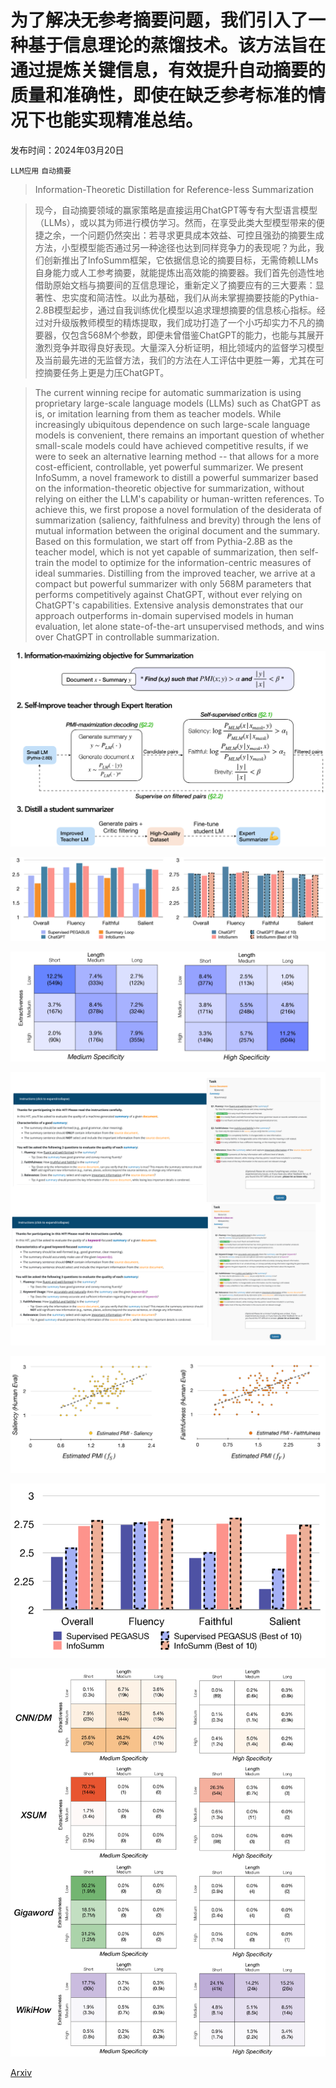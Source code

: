 # 为了解决无参考摘要问题，我们引入了一种基于信息理论的蒸馏技术。该方法旨在通过提炼关键信息，有效提升自动摘要的质量和准确性，即使在缺乏参考标准的情况下也能实现精准总结。

发布时间：2024年03月20日

`LLM应用` `自动摘要`

> Information-Theoretic Distillation for Reference-less Summarization

> 现今，自动摘要领域的赢家策略是直接运用ChatGPT等专有大型语言模型（LLMs），或以其为师进行模仿学习。然而，在享受此类大型模型带来的便捷之余，一个问题仍然突出：若寻求更具成本效益、可控且强劲的摘要生成方法，小型模型能否通过另一种途径也达到同样竞争力的表现呢？为此，我们创新推出了InfoSumm框架，它依据信息论的摘要目标，无需倚赖LLMs自身能力或人工参考摘要，就能提炼出高效能的摘要器。我们首先创造性地借助原始文档与摘要间的互信息理论，重新定义了摘要应有的三大要素：显著性、忠实度和简洁性。以此为基础，我们从尚未掌握摘要技能的Pythia-2.8B模型起步，通过自我训练优化模型以追求理想摘要的信息核心指标。经过对升级版教师模型的精炼提取，我们成功打造了一个小巧却实力不凡的摘要器，仅包含568M个参数，即便未曾借鉴ChatGPT的能力，也能与其展开激烈竞争并取得良好表现。大量深入分析证明，相比领域内的监督学习模型及当前最先进的无监督方法，我们的方法在人工评估中更胜一筹，尤其在可控摘要任务上更是力压ChatGPT。

> The current winning recipe for automatic summarization is using proprietary large-scale language models (LLMs) such as ChatGPT as is, or imitation learning from them as teacher models. While increasingly ubiquitous dependence on such large-scale language models is convenient, there remains an important question of whether small-scale models could have achieved competitive results, if we were to seek an alternative learning method -- that allows for a more cost-efficient, controllable, yet powerful summarizer. We present InfoSumm, a novel framework to distill a powerful summarizer based on the information-theoretic objective for summarization, without relying on either the LLM's capability or human-written references. To achieve this, we first propose a novel formulation of the desiderata of summarization (saliency, faithfulness and brevity) through the lens of mutual information between the original document and the summary. Based on this formulation, we start off from Pythia-2.8B as the teacher model, which is not yet capable of summarization, then self-train the model to optimize for the information-centric measures of ideal summaries. Distilling from the improved teacher, we arrive at a compact but powerful summarizer with only 568M parameters that performs competitively against ChatGPT, without ever relying on ChatGPT's capabilities. Extensive analysis demonstrates that our approach outperforms in-domain supervised models in human evaluation, let alone state-of-the-art unsupervised methods, and wins over ChatGPT in controllable summarization.

![为了解决无参考摘要问题，我们引入了一种基于信息理论的蒸馏技术。该方法旨在通过提炼关键信息，有效提升自动摘要的质量和准确性，即使在缺乏参考标准的情况下也能实现精准总结。](../../../paper_images/2403.13780/x1.png)

![为了解决无参考摘要问题，我们引入了一种基于信息理论的蒸馏技术。该方法旨在通过提炼关键信息，有效提升自动摘要的质量和准确性，即使在缺乏参考标准的情况下也能实现精准总结。](../../../paper_images/2403.13780/x2.png)

![为了解决无参考摘要问题，我们引入了一种基于信息理论的蒸馏技术。该方法旨在通过提炼关键信息，有效提升自动摘要的质量和准确性，即使在缺乏参考标准的情况下也能实现精准总结。](../../../paper_images/2403.13780/x3.png)

![为了解决无参考摘要问题，我们引入了一种基于信息理论的蒸馏技术。该方法旨在通过提炼关键信息，有效提升自动摘要的质量和准确性，即使在缺乏参考标准的情况下也能实现精准总结。](../../../paper_images/2403.13780/x4.png)

![为了解决无参考摘要问题，我们引入了一种基于信息理论的蒸馏技术。该方法旨在通过提炼关键信息，有效提升自动摘要的质量和准确性，即使在缺乏参考标准的情况下也能实现精准总结。](../../../paper_images/2403.13780/x5.png)

![为了解决无参考摘要问题，我们引入了一种基于信息理论的蒸馏技术。该方法旨在通过提炼关键信息，有效提升自动摘要的质量和准确性，即使在缺乏参考标准的情况下也能实现精准总结。](../../../paper_images/2403.13780/x6.png)

![为了解决无参考摘要问题，我们引入了一种基于信息理论的蒸馏技术。该方法旨在通过提炼关键信息，有效提升自动摘要的质量和准确性，即使在缺乏参考标准的情况下也能实现精准总结。](../../../paper_images/2403.13780/x7.png)

[Arxiv](https://arxiv.org/abs/2403.13780)